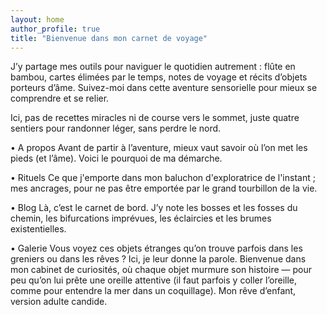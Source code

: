 ```yaml
---
layout: home
author_profile: true
title: "Bienvenue dans mon carnet de voyage"
---
```


J’y partage mes outils pour naviguer le quotidien autrement : flûte en bambou, cartes élimées par le temps, notes de voyage et récits d’objets porteurs d’âme. Suivez-moi dans cette aventure sensorielle pour mieux se comprendre et se relier.

Ici, pas de recettes miracles ni de course vers le sommet, juste quatre sentiers pour randonner léger, sans perdre le nord.

• A propos
Avant de partir à l’aventure, mieux vaut savoir où l’on met les pieds (et l’âme). Voici le pourquoi de ma démarche.

• Rituels
Ce que j'emporte dans mon baluchon d'exploratrice de l'instant ; mes ancrages, pour ne pas être emportée par le grand tourbillon de la vie. 

• Blog
Là, c’est le carnet de bord. J’y note les bosses et les fosses du chemin, les bifurcations imprévues, les éclaircies et les brumes existentielles. 

• Galerie
Vous voyez ces objets étranges qu’on trouve parfois dans les greniers ou dans les rêves ? Ici, je leur donne la parole. Bienvenue dans mon cabinet de curiosités, où chaque objet murmure son histoire — pour peu qu’on lui prête une oreille attentive (il faut parfois y coller l’oreille, comme pour entendre la mer dans un coquillage). Mon rêve d’enfant, version adulte candide.

